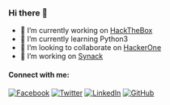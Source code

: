 ### Hi there 👋

- 🔭 I’m currently working on [HackTheBox](https://app.hackthebox.com/users/462317)
- 🌱 I’m currently learning Python3
- 👯 I’m looking to collaborate on [HackerOne](https://hackerone.com/sa1tama0)
- 💼 I’m working on [Synack](https://platform.synack.com/profile/sa1tama0)

#### Connect with me:
[![Facebook](https://img.shields.io/badge/Facebook-1877F2?style=for-the-badge&logo=facebook&logoColor=white)](https://www.facebook.com/sa1tama0)
[![Twitter](https://img.shields.io/badge/Twitter-1DA1F2?style=for-the-badge&logo=twitter&logoColor=white)](https://twitter.com/sa1tama0)
[![LinkedIn](https://img.shields.io/badge/LinkedIn-0A66C2?style=for-the-badge&logo=linkedin&logoColor=white)](https://linkedin.com/in/sa1tama0)
[![GitHub](https://img.shields.io/badge/GitHub-181717?style=for-the-badge&logo=github&logoColor=white)](https://github.com/sa1tama0)
